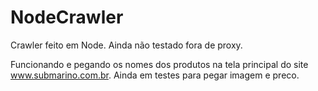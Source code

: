 # NodeCrawler

Crawler feito em Node. Ainda não testado fora de proxy.


Funcionando e pegando os nomes dos produtos na tela principal do site www.submarino.com.br. Ainda em testes para pegar imagem e preco.
